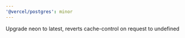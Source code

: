 ```yaml
---
'@vercel/postgres': minor
---
```


Upgrade neon to latest, reverts cache-control on request to undefined
